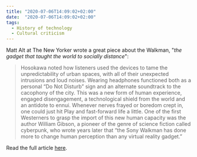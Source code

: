 ```yaml
---
title: "2020-07-06T14:09:02+02:00"
date:  "2020-07-06T14:09:02+02:00"
tags:
  - History of technology
  - Cultural criticism
---
```


Matt Alt at The New Yorker wrote a great piece about the Walkman, "_the gadget that taught the world to socially distance_":

> Hosokawa noted how listeners used the devices to tame the unpredictability of urban spaces, with all of their unexpected intrusions and loud noises. Wearing headphones functioned both as a personal “Do Not Disturb” sign and an alternate soundtrack to the cacophony of the city. This was a new form of human experience, engaged disengagement, a technological shield from the world and an antidote to ennui. Whenever nerves frayed or boredom crept in, one could just hit Play and fast-forward life a little. One of the first Westerners to grasp the import of this new human capacity was the author William Gibson, a pioneer of the genre of science fiction called cyberpunk, who wrote years later that “the Sony Walkman has done more to change human perception than any virtual reality gadget.”

Read the full article [here](https://web.archive.org/web/20200704173757/https://www.newyorker.com/culture/cultural-comment/the-walkman-forty-years-on).
